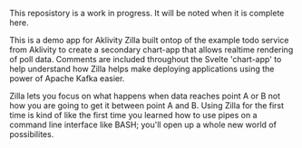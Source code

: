 This reposistory is a work in progress. It will be noted when it is complete here. 

This is a demo app for Aklivity Zilla built ontop of the example todo service from Aklivity to create a secondary chart-app that allows realtime rendering of poll data.
Comments are included throughout the Svelte 'chart-app' to help understand how Zilla helps make deploying applications using the power of Apache Kafka easier. 

Zilla lets you focus on what happens when data reaches point A or B not how you are going to get it between point A and B. Using Zilla for the first time is 
kind of like the first time you learned how to use pipes on a command line interface like BASH; you'll open up a whole new world of possibilites. 
